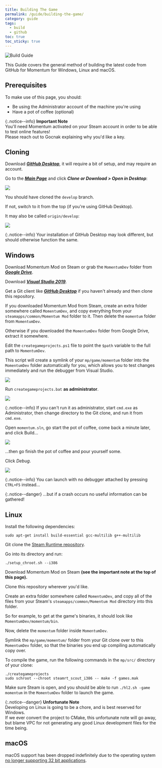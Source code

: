 ```yaml
---
title: Building The Game
permalink: /guide/building-the-game/
category: guide
tags:
  - build
  - github
toc: true
toc_sticky: true
---
```

![Build Guide](/assets/images/guide_headers/guide_building_the_game.jpg)

This Guide covers the general method of building the latest code from GitHub for Momentum for Windows, Linux and macOS.
## Prerequisites
To make use of this page, you should:  
- Be using the Administrator account of the machine you're using
- Have a pot of coffee (optional)

{:.notice--info}
**Important Note**  
You'll need Momentum activated on your Steam account in order to be able to test online features!  
Please reach out to Gocnak explaining why you'd like a key.

## Cloning

Download [***GitHub Desktop***](https://desktop.github.com/), it will require a bit of setup, and may require an account.

Go to the [***Main Page***](https://github.com/momentum-mod/game) and click ***Clone or Download > Open in Desktop***:  

![](/assets/images/build_guide/build0.png)

You should have cloned the `develop` branch.  

If not, switch to it from the top (if you're using GitHub Desktop).  

It may also be called `origin/develop`:  

![](/assets/images/build_guide/build1.png)

{:.notice--info}
Your installation of GitHub Desktop may look different, but should otherwise function the same.

## Windows
Download Momentum Mod on Steam or grab the `MomentumDev` folder from [***Google Drive***](https://drive.google.com/file/d/115xT5IIN-CimKCZQho3xj7uIcYFMSZXm/view).

Download [***Visual Studio 2019***](https://visualstudio.microsoft.com/thank-you-downloading-visual-studio/?sku=Community&rel=16).

Get a Git client like [***GitHub Desktop***](https://desktop.github.com/) if you haven't already and then clone this repository.

If you downloaded Momentum Mod from Steam, create an extra folder somewhere called `MomentumDev`, and copy everything from your `steamapps/common/Momentum Mod` folder to it. Then delete the `momentum` folder from `MomentumDev`.

Otherwise if you downloaded the `MomentumDev` folder from Google Drive, extract it somewhere.

Edit the `creategameprojects.ps1` file to point the `$path` variable to the full path to `MomentumDev`.  

This script will create a symlink of your `mp/game/momentum` folder into the `MomentumDev` folder automatically for you, which allows you to test changes immediately and run the debugger from Visual Studio.

![](/assets/images/build_guide/build2.png)

Run `creategameprojects.bat` **as administrator**.

![](/assets/images/build_guide/build3.png)

{:.notice--info}
If you can't run it as administrator, start `cmd.exe` as Administrator, then change directory to the Git clone, and run it from `cmd.exe`.

Open `momentum.sln`, go start the pot of coffee, come back a minute later, and click Build...  

![](/assets/images/build_guide/build4.png)

...then go finish the pot of coffee and pour yourself some.

Click *Debug*.  

![](/assets/images/build_guide/build5.png)

{:.notice--info}
You can launch with no debugger attached by pressing `CTRL+F5` instead...

{:.notice--danger}
...but if a crash occurs no useful information can be gathered!

## Linux
Install the following dependencies:
```
sudo apt-get install build-essential gcc-multilib g++-multilib
```

Git clone the [Steam Runtime repository](https://github.com/ValveSoftware/steam-runtime).

Go into its directory and run: 
```
./setup_chroot.sh --i386
```

Download Momentum Mod on Steam **(see the important note at the top of this page).**

Clone this repository wherever you'd like.

Create an extra folder somewhere called `MomentumDev`, and copy all of the files from your Steam's `steamapps/common/Momentum Mod` directory into this folder.  

So for example, to get at the game's binaries, it should look like `MomentumDev/momentum/bin`. 

Now, delete the `momentum` folder inside `MomentumDev`.

Symlink the `mp/game/momentum/` folder from your Git clone over to this `MomentumDev` folder, so that the binaries you end up compiling automatically copy over.  

To compile the game, run the following commands in the `mp/src/` directory of your clone:
```
./creategameprojects  
sudo schroot --chroot steamrt_scout_i386 -- make -f games.mak
```

Make sure Steam is open, and you should be able to run `./hl2.sh -game momentum` in the `MomentumDev` folder to launch the game.

{:.notice--danger}
**Unfortunate Note**  
Developing on Linux is going to be a chore, and is best reserved for Windows.  
If we ever convert the project to CMake, this unfortunate note will go away, but blame VPC for not generating any good Linux development files for the time being.


## macOS
  
macOS support has been dropped indefinitely due to the operating system [no longer supporting 32 bit applications](https://support.apple.com/en-ca/HT208436).
 
